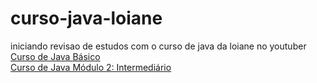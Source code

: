 # curso-java-loiane
iniciando revisao de estudos com o curso de java da loiane no youtuber <br>
<a href="https://www.youtube.com/playlist?list=PLGxZ4Rq3BOBq0KXHsp5J3PxyFaBIXVs3r" target="_blank">Curso de Java Básico</a><br>
<a href="https://www.youtube.com/playlist?list=PLGxZ4Rq3BOBoqYyFWOV_YbfBW80YGAGEI">Curso de Java Módulo 2: Intermediário</a><br>
